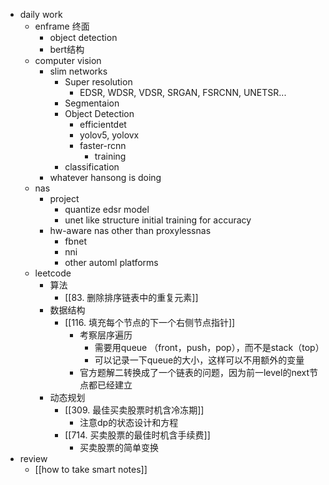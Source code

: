 - daily work
	 - enframe 终面
		 - object detection
		 - bert结构
	 - computer vision
		 - slim networks
			 - Super resolution
				 - EDSR, WDSR, VDSR, SRGAN, FSRCNN, UNETSR...
			 - Segmentaion
			 - Object Detection
				 - efficientdet
				 - yolov5, yolovx
				 - faster-rcnn
					 - training
			 - classification
		 - whatever hansong is doing
	 - nas
		 - project
			 - quantize edsr model
			 - unet like structure initial training for accuracy
		 - hw-aware nas other than proxylessnas
			 - fbnet
			 - nni
			 - other automl platforms
	 - leetcode
		 - 算法
			 - [[83. 删除排序链表中的重复元素]]
		 - 数据结构
			 - [[116. 填充每个节点的下一个右侧节点指针]]
				 - 考察层序遍历
					 - 需要用queue （front，push，pop），而不是stack（top）
					 - 可以记录一下queue的大小，这样可以不用额外的变量
				 - 官方题解二转换成了一个链表的问题，因为前一level的next节点都已经建立
		 - 动态规划
			 - [[309. 最佳买卖股票时机含冷冻期]]
				 - 注意dp的状态设计和方程
			 - [[714. 买卖股票的最佳时机含手续费]]
				 - 买卖股票的简单变换
- review
	 - [[how to take smart notes]]
